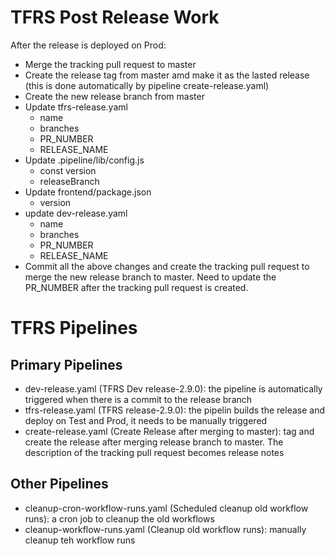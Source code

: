 
# TFRS Post Release Work
After the release is deployed on Prod:
* Merge the tracking pull request to master
* Create the release tag from master amd make it as the lasted release (this is done automatically by pipeline create-release.yaml)
* Create the new release branch from master
* Update tfrs-release.yaml
  * name
  * branches
  * PR_NUMBER
  * RELEASE_NAME
* Update .pipeline/lib/config.js
  * const version
  * releaseBranch
* Update frontend/package.json
  * version
* update dev-release.yaml
  * name
  * branches
  * PR_NUMBER
  * RELEASE_NAME
* Commit all the above changes and create the tracking pull request to merge the new release branch to master. Need to update the PR_NUMBER after the tracking pull request is created. 

# TFRS Pipelines

## Primary Pipelines

* dev-release.yaml (TFRS Dev release-2.9.0): the pipeline is automatically triggered when there is a commit to the release branch
* tfrs-release.yaml (TFRS release-2.9.0): the pipelin builds the release and deploy on Test and Prod, it needs to be manually triggered
* create-release.yaml (Create Release after merging to master): tag and create the release after merging release branch to master. The description of the tracking pull request becomes release notes

## Other Pipelines

* cleanup-cron-workflow-runs.yaml (Scheduled cleanup old workflow runs): a cron job to cleanup the old workflows
* cleanup-workflow-runs.yaml  (Cleanup old workflow runs): manually cleanup teh workflow runs

